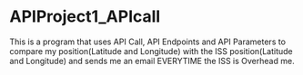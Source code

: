 # APIProject1_APIcall
This is a program that uses API Call, API Endpoints and API Parameters to compare my position(Latitude and Longitude) with the ISS position(Latitude and Longitude) and sends me an email EVERYTIME the ISS is Overhead me.
